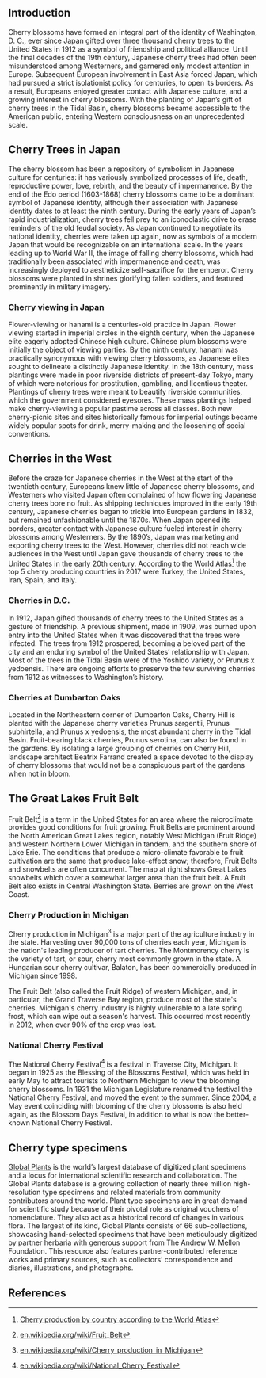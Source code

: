 <param ve-config
       title="Cherry Blossom demo essay"
       banner="https://upload.wikimedia.org/wikipedia/commons/thumb/f/f9/Cherry20190331105300.jpg/1024px-Cherry20190331105300.jpg"
       layout="vtl"
       num-maps="11"
       num-specimens="1"
       num-images="3"
       num-primary-sources="0"
       author="JSTOR Labs team">

<param ve-component 
       name="plant-specimen"
       src="components/PlantSpecimenViewer.vue"
       selectors="tag:plant-specimen"
       icon="fa-seedling"
       label="Plant Specimens">

<param ve-component 
       name="storiiies"
       src="components/StoriiiesViewer.vue"
       selectors="tag:storiiies"
       icon="fa-book"
       label="Storiiies Viewer"
       dependencies="https://cdnjs.cloudflare.com/ajax/libs/openseadragon/2.4.2/openseadragon.min.js|https://storiiies.cogapp.com/assets/demos/viewer/js/shortcode.js">

<param title="Beatrix Farrand" eid="Q437714">
<param title="cherry blossom" eid="Q871991" category="plant">
<param title="Dumbarton Oaks" eid="Q1264942">
<param title="hanami" eid="Q210150" category="activity">
<param title="Prunus" eid="Q190545">
<param title="Prunus serotina" eid="Q158987">
<param title="Traverse City, Michigan" eid="Q984544">

## Introduction

<param title="Washington, D. C." eid="Q61" fill="#FF0000" marker-symbol="unicorn">

Cherry blossoms have formed an integral part of the identity of Washington, D. C., ever since Japan gifted over three thousand cherry trees to the United States in 1912 as a symbol of friendship and political alliance. Until the final decades of the 19th century, Japanese cherry trees had often been misunderstood among Westerners, and garnered only modest attention in Europe. Subsequent European involvement in East Asia forced Japan, which had pursued a strict isolationist policy for centuries, to open its borders. As a result, Europeans enjoyed greater contact with Japanese culture, and a growing interest in cherry blossoms. With the planting of Japan’s gift of cherry trees in the <span id="Q956781">Tidal Basin</span>, cherry blossoms became accessible to the American public, entering Western consciousness on an unprecedented scale.
<param ve-image
       static
       title="Tidal basin cherry blossom"
       url="https://upload.wikimedia.org/wikipedia/commons/2/2a/Tidal_basin_cherry_blossom_closeup.JPG"
       fit="cover"
       attribution="Wikimedia Commons">

## Cherry Trees in Japan

<param title="Japan" eid="Q17">

The cherry blossom has been a repository of symbolism in Japanese culture for centuries: it has variously symbolized processes of life, death, reproductive power, love, rebirth, and the beauty of impermanence. By the end of the Edo period (1603-1868) cherry blossoms came to be a dominant symbol of Japanese identity, although their association with Japanese identity dates to at least the ninth century. During the early years of Japan’s rapid industrialization, cherry trees fell prey to an iconoclastic drive to erase reminders of the old feudal society. As Japan continued to negotiate its national identity, cherries were taken up again, now as symbols of a modern Japan that would be recognizable on an international scale. In the years leading up to World War II, the image of falling cherry blossoms, which had traditionally been associated with impermanence and death, was increasingly deployed to aestheticize self-sacrifice for the emperor. Cherry blossoms were planted in shrines glorifying fallen soldiers, and featured prominently in military imagery.
<param ve-map prefer-geojson center="Q17" zoom="5" basemap="Esri_WorldPhysical">

### Cherry viewing in Japan

Flower-viewing or hanami is a centuries-old practice in Japan. Flower viewing started in imperial circles in the eighth century, when the Japanese elite eagerly adopted Chinese high culture. Chinese plum blossoms were initially the object of viewing parties. By the ninth century, hanami was practically synonymous with viewing cherry blossoms, as Japanese elites sought to delineate a distinctly Japanese identity. In the 18th century, mass plantings were made in poor riverside districts of present-day Tokyo, many of which were notorious for prostitution, gambling, and licentious theater. Plantings of cherry trees were meant to beautify riverside communities, which the government considered eyesores. These mass plantings helped make cherry-viewing a popular pastime across all classes. Both new cherry-picnic sites and sites historically famous for imperial outings became widely popular spots for drink, merry-making and the loosening of social conventions.
<param ve-video vid="jk0ic0D0MRo" title="Hanami">

## Cherries in the West

Before the craze for Japanese cherries in the West at the start of the twentieth century, Europeans knew little of Japanese cherry blossoms, and Westerners who visited Japan often complained of how flowering Japanese cherry trees bore no fruit. As shipping techniques improved in the early 19th century, Japanese cherries began to trickle into European gardens in 1832, but remained unfashionable until the 1870s. When Japan opened its borders, greater contact with Japanese culture fueled interest in cherry blossoms among Westerners. By the 1890’s, Japan was marketing and exporting cherry trees to the West. However, cherries did not reach wide audiences in the West until Japan gave thousands of cherry trees to the United States in the early 20th century.  According to the World Atlas[^wa] the top 5 cherry producing countries in 2017 were Turkey, the United States, Iran, Spain, and Italy.
<param ve-map prefer-geojson center="41,-45" zoom="2.5" hide-labels>
<param title="United States" eid="Q30">
<param title="Turkey" eid="Q43">
<param title="Spain" eid="Q29">
<param title="Italy" eid="Q38">
<param title="Iran" eid="Q794">

### Cherries in D.C.

In 1912, Japan gifted thousands of cherry trees to the United States as a gesture of friendship. A previous shipment, made in 1909, was burned upon entry into the United States when it was discovered that the trees were infected. The trees from 1912 prospered, becoming a beloved part of the city and an enduring symbol of the United States’ relationship with Japan. Most of the trees in the Tidal Basin were of the Yoshido variety, or Prunus x yedoensis. There are ongoing efforts to preserve the few surviving cherries from 1912 as witnesses to Washington’s history.
<param ve-map center="38.88,-77.03" zoom="14">
<param ve-map-layer mapwarper title="Cherry festival map" mapwarper-id="37798" active>
<param ve-storiiies id="571eb">

### Cherries at Dumbarton Oaks

Located in the Northeastern corner of Dumbarton Oaks, Cherry Hill is planted with the Japanese cherry varieties Prunus sargentii, Prunus subhirtella, and Prunus x yedoensis, the most abundant cherry in the Tidal Basin. Fruit-bearing black cherries, Prunus serotina, can also be found in the gardens. By isolating a large grouping of cherries on Cherry Hill, landscape architect Beatrix Farrand created a space devoted to the display of cherry blossoms that would not be a conspicuous part of the gardens when not in bloom.
<param ve-map primary center="38.91,-77.06" zoom="16">
<param ve-image url="https://upload.wikimedia.org/wikipedia/commons/d/d2/Dumbarton_Oaks_in_April_%2816990392819%29.jpg" title="Dumbarton Oaks in April" attribution="Wikimedia Commons">
<param ve-video id="EvUK6ANy5II" title="Dumbarton Oaks Gardens: Cherry Hill">

## The Great Lakes Fruit Belt

Fruit Belt[^glfb] is a term in the United States for an area where the microclimate provides good conditions for fruit growing.  Fruit Belts are prominent around the North American Great Lakes region, notably West Michigan (Fruit Ridge) and western Northern Lower Michigan in tandem, and the southern shore of Lake Erie. The conditions that produce a micro-climate favorable to fruit cultivation are the same that produce lake-effect snow; therefore, Fruit Belts and snowbelts are often concurrent. The map at right shows Great Lakes snowbelts which cover a somewhat larger area than the fruit belt.  A Fruit Belt also exists in Central <span eid="Q1223">Washington</span> State.  Berries are grown on the West Coast.
<param ve-map center="41.651031, -83.541939" zoom="6">
<param ve-map-layer geojson url="geojson/great-lakes-fruit-belt.json" title="Great Lakes Fruit Belt" active>

### Cherry Production in Michigan

<param ve-map center="Q984544" zoom="7">

Cherry production in Michigan[^cpm] is a major part of the agriculture industry in the state. Harvesting over 90,000 tons of cherries each year, Michigan is the nation's leading producer of tart cherries. The Montmorency cherry is the variety of tart, or sour, cherry most commonly grown in the state. A Hungarian sour cherry cultivar, Balaton, has been commercially produced in Michigan since 1998.
<param ve-map-layer geojson url="geojson/great-lakes-fruit-belt.json" title="Great Lakes Fruit Belt" active>

The Fruit Belt (also called the Fruit Ridge) of western Michigan, and, in particular, the Grand Traverse Bay region, produce most of the state's cherries. Michigan's cherry industry is highly vulnerable to a late spring frost, which can wipe out a season's harvest. This occurred most recently in 2012, when over 90% of the crop was lost.  
<param ve-map-layer mapwarper active mapwarper-id="48772" title="USDA Plant Hardiness Zones (2012)">
<param ve-map-layer geojson url="geojson/great-lakes-fruit-belt.json" title="Great Lakes Fruit Belt" stroke-width="2" fill-opacity="0.2" stroke="black" active>

### National Cherry Festival

The National Cherry Festival[^ncf] is a festival in Traverse City, Michigan. It began in 1925 as the Blessing of the Blossoms Festival, which was held in early May to attract tourists to Northern Michigan to view the blooming cherry blossoms. In 1931 the Michigan Legislature renamed the festival the National Cherry Festival, and moved the event to the summer. Since 2004, a May event coinciding with blooming of the cherry blossoms is also held again, as the Blossom Days Festival, in addition to what is now the better-known National Cherry Festival.
<param ve-image url="https://upload.wikimedia.org/wikipedia/commons/8/86/TraverseCity-MI-cherries.jpg" title="Michigan tart cherries" attribution="Wikimedia Commons" fit="contain">

## Cherry type specimens

[Global Plants](https://plants.jstor.org/) is the world’s largest database of digitized plant specimens and a locus for international scientific research and collaboration.  The Global Plants database is a growing collection of nearly three million high-resolution type specimens and related materials from community contributors around the world.  Plant type specimens are in great demand for scientific study because of their pivotal role as original vouchers of nomenclature. They also act as a historical record of changes in various flora. The largest of its kind, Global Plants consists of 66 sub-collections, showcasing hand-selected specimens that have been meticulously digitized by partner herbaria with generous support from The Andrew W. Mellon Foundation. This resource also features partner-contributed reference works and primary sources, such as collectors’ correspondence and diaries, illustrations, and photographs.
<param ve-plant-specimen eid="Q12844029" max="1" reverse="true">

## References

[^glfb]: [en.wikipedia.org/wiki/Fruit_Belt](https://en.wikipedia.org/wiki/Fruit_Belt)
[^cpm]: [en.wikipedia.org/wiki/Cherry_production_in_Michigan](https://en.wikipedia.org/wiki/Cherry_production_in_Michigan)
[^ncf]: [en.wikipedia.org/wiki/National_Cherry_Festival](https://en.wikipedia.org/wiki/National_Cherry_Festival)
[^wa]: [Cherry production by country according to the World Atlas](https://www.worldatlas.com/articles/the-world-leaders-in-cherry-production.html)